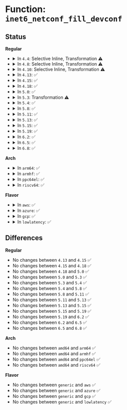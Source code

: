# Function: <code>inet6_netconf_fill_devconf</code>

## Status
<b>Regular</b>
<ul>
<li>
<details>
<summary>In <code>4.4</code>: Selective Inline, Transformation ⚠️</summary>

**Collision:** Unique Static

**Inline:** Selective

**Transformation:** True

**Instances:**

```
In net/ipv6/addrconf.c (ffffffff817ccc40)
Location: net/ipv6/addrconf.c:491
Inline: True
Direct callers:
  - net/ipv6/addrconf.c:inet6_netconf_get_devconf
  - net/ipv6/addrconf.c:inet6_netconf_dump_devconf
  - net/ipv6/addrconf.c:inet6_netconf_dump_devconf
  - net/ipv6/addrconf.c:inet6_netconf_dump_devconf
  - net/ipv6/addrconf.c:inet6_netconf_notify_devconf
```
**Symbols:**

```
ffffffff817ccc40-ffffffff817cce47: inet6_netconf_fill_devconf.constprop.55 (STB_LOCAL)
```
</details>
</li>
<li>
<details>
<summary>In <code>4.8</code>: Selective Inline, Transformation ⚠️</summary>

**Collision:** Unique Static

**Inline:** Selective

**Transformation:** True

**Instances:**

```
In net/ipv6/addrconf.c (ffffffff81839680)
Location: net/ipv6/addrconf.c:495
Inline: True
Direct callers:
  - net/ipv6/addrconf.c:inet6_netconf_dump_devconf
  - net/ipv6/addrconf.c:inet6_netconf_dump_devconf
  - net/ipv6/addrconf.c:inet6_netconf_dump_devconf
  - net/ipv6/addrconf.c:inet6_netconf_get_devconf
  - net/ipv6/addrconf.c:inet6_netconf_notify_devconf
```
**Symbols:**

```
ffffffff81839680-ffffffff818398d2: inet6_netconf_fill_devconf.constprop.61 (STB_LOCAL)
```
</details>
</li>
<li>
<details>
<summary>In <code>4.10</code>: Selective Inline, Transformation ⚠️</summary>

**Collision:** Unique Static

**Inline:** Selective

**Transformation:** True

**Instances:**

```
In net/ipv6/addrconf.c (ffffffff8186b0a0)
Location: net/ipv6/addrconf.c:522
Inline: True
Direct callers:
  - net/ipv6/addrconf.c:inet6_netconf_dump_devconf
  - net/ipv6/addrconf.c:inet6_netconf_dump_devconf
  - net/ipv6/addrconf.c:inet6_netconf_dump_devconf
  - net/ipv6/addrconf.c:inet6_netconf_get_devconf
  - net/ipv6/addrconf.c:inet6_netconf_notify_devconf
```
**Symbols:**

```
ffffffff8186b0a0-ffffffff8186b2f2: inet6_netconf_fill_devconf.constprop.61 (STB_LOCAL)
```
</details>
</li>
<li>
<details>
<summary>In <code>4.13</code>: ✅</summary>

```c
int inet6_netconf_fill_devconf(struct sk_buff *skb, int ifindex, struct ipv6_devconf *devconf, u32 portid, u32 seq, int event, unsigned int flags, int type);
```

**Collision:** Unique Static

**Inline:** No

**Transformation:** False

**Instances:**

```
In net/ipv6/addrconf.c (ffffffff8188f5a0)
Location: net/ipv6/addrconf.c:529
Inline: False
Direct callers:
  - net/ipv6/addrconf.c:inet6_netconf_dump_devconf
  - net/ipv6/addrconf.c:inet6_netconf_dump_devconf
  - net/ipv6/addrconf.c:inet6_netconf_dump_devconf
  - net/ipv6/addrconf.c:inet6_netconf_get_devconf
  - net/ipv6/addrconf.c:inet6_netconf_notify_devconf
```
**Symbols:**

```
ffffffff8188f5a0-ffffffff8188f798: inet6_netconf_fill_devconf (STB_LOCAL)
```
</details>
</li>
<li>
<details>
<summary>In <code>4.15</code>: ✅</summary>

```c
int inet6_netconf_fill_devconf(struct sk_buff *skb, int ifindex, struct ipv6_devconf *devconf, u32 portid, u32 seq, int event, unsigned int flags, int type);
```

**Collision:** Unique Static

**Inline:** No

**Transformation:** False

**Instances:**

```
In net/ipv6/addrconf.c (ffffffff81910e80)
Location: net/ipv6/addrconf.c:529
Inline: False
Direct callers:
  - net/ipv6/addrconf.c:inet6_netconf_dump_devconf
  - net/ipv6/addrconf.c:inet6_netconf_dump_devconf
  - net/ipv6/addrconf.c:inet6_netconf_dump_devconf
  - net/ipv6/addrconf.c:inet6_netconf_get_devconf
  - net/ipv6/addrconf.c:inet6_netconf_notify_devconf
```
**Symbols:**

```
ffffffff81910e80-ffffffff81911078: inet6_netconf_fill_devconf (STB_LOCAL)
```
</details>
</li>
<li>
<details>
<summary>In <code>4.18</code>: ✅</summary>

```c
int inet6_netconf_fill_devconf(struct sk_buff *skb, int ifindex, struct ipv6_devconf *devconf, u32 portid, u32 seq, int event, unsigned int flags, int type);
```

**Collision:** Unique Static

**Inline:** No

**Transformation:** False

**Instances:**

```
In net/ipv6/addrconf.c (ffffffff81967d40)
Location: net/ipv6/addrconf.c:518
Inline: False
Direct callers:
  - net/ipv6/addrconf.c:inet6_netconf_dump_devconf
  - net/ipv6/addrconf.c:inet6_netconf_dump_devconf
  - net/ipv6/addrconf.c:inet6_netconf_dump_devconf
  - net/ipv6/addrconf.c:inet6_netconf_get_devconf
  - net/ipv6/addrconf.c:inet6_netconf_notify_devconf
```
**Symbols:**

```
ffffffff81967d40-ffffffff81967f40: inet6_netconf_fill_devconf (STB_LOCAL)
```
</details>
</li>
<li>
<details>
<summary>In <code>5.0</code>: ✅</summary>

```c
int inet6_netconf_fill_devconf(struct sk_buff *skb, int ifindex, struct ipv6_devconf *devconf, u32 portid, u32 seq, int event, unsigned int flags, int type);
```

**Collision:** Unique Static

**Inline:** No

**Transformation:** False

**Instances:**

```
In net/ipv6/addrconf.c (ffffffff8199db30)
Location: net/ipv6/addrconf.c:516
Inline: False
Direct callers:
  - net/ipv6/addrconf.c:inet6_netconf_dump_devconf
  - net/ipv6/addrconf.c:inet6_netconf_dump_devconf
  - net/ipv6/addrconf.c:inet6_netconf_dump_devconf
  - net/ipv6/addrconf.c:inet6_netconf_get_devconf
  - net/ipv6/addrconf.c:inet6_netconf_notify_devconf
```
**Symbols:**

```
ffffffff8199db30-ffffffff8199dd2d: inet6_netconf_fill_devconf (STB_LOCAL)
```
</details>
</li>
<li>
<details>
<summary>In <code>5.3</code>: Transformation ⚠️</summary>

```c
int inet6_netconf_fill_devconf(struct sk_buff *skb, int ifindex, struct ipv6_devconf *devconf, u32 portid, u32 seq, int event, unsigned int flags, int type);
```

**Collision:** Unique Static

**Inline:** No

**Transformation:** True

**Instances:**

```
In net/ipv6/addrconf.c (0)
Location: net/ipv6/addrconf.c:513
Inline: False
Direct callers:
  - net/ipv6/addrconf.c:inet6_netconf_dump_devconf
  - net/ipv6/addrconf.c:inet6_netconf_dump_devconf
  - net/ipv6/addrconf.c:inet6_netconf_dump_devconf
  - net/ipv6/addrconf.c:inet6_netconf_get_devconf
  - net/ipv6/addrconf.c:inet6_netconf_notify_devconf
```
**Symbols:**

```
ffffffff81a09b50-ffffffff81a09d49: inet6_netconf_fill_devconf (STB_LOCAL)
ffffffff81a112cd-ffffffff81a112e8: inet6_netconf_fill_devconf.cold (STB_LOCAL)
```
</details>
</li>
<li>
<details>
<summary>In <code>5.4</code>: ✅</summary>

```c
int inet6_netconf_fill_devconf(struct sk_buff *skb, int ifindex, struct ipv6_devconf *devconf, u32 portid, u32 seq, int event, unsigned int flags, int type);
```

**Collision:** Unique Static

**Inline:** No

**Transformation:** False

**Instances:**

```
In net/ipv6/addrconf.c (ffffffff81a40840)
Location: net/ipv6/addrconf.c:513
Inline: False
Direct callers:
  - net/ipv6/addrconf.c:inet6_netconf_dump_devconf
  - net/ipv6/addrconf.c:inet6_netconf_dump_devconf
  - net/ipv6/addrconf.c:inet6_netconf_dump_devconf
  - net/ipv6/addrconf.c:inet6_netconf_get_devconf
  - net/ipv6/addrconf.c:inet6_netconf_notify_devconf
```
**Symbols:**

```
ffffffff81a40840-ffffffff81a40a40: inet6_netconf_fill_devconf (STB_LOCAL)
```
</details>
</li>
<li>
<details>
<summary>In <code>5.8</code>: ✅</summary>

```c
int inet6_netconf_fill_devconf(struct sk_buff *skb, int ifindex, struct ipv6_devconf *devconf, u32 portid, u32 seq, int event, unsigned int flags, int type);
```

**Collision:** Unique Static

**Inline:** No

**Transformation:** False

**Instances:**

```
In net/ipv6/addrconf.c (ffffffff81b36290)
Location: net/ipv6/addrconf.c:513
Inline: False
Direct callers:
  - net/ipv6/addrconf.c:inet6_netconf_dump_devconf
  - net/ipv6/addrconf.c:inet6_netconf_dump_devconf
  - net/ipv6/addrconf.c:inet6_netconf_dump_devconf
  - net/ipv6/addrconf.c:inet6_netconf_get_devconf
  - net/ipv6/addrconf.c:inet6_netconf_notify_devconf
```
**Symbols:**

```
ffffffff81b36290-ffffffff81b3648f: inet6_netconf_fill_devconf (STB_LOCAL)
```
</details>
</li>
<li>
<details>
<summary>In <code>5.11</code>: ✅</summary>

```c
int inet6_netconf_fill_devconf(struct sk_buff *skb, int ifindex, struct ipv6_devconf *devconf, u32 portid, u32 seq, int event, unsigned int flags, int type);
```

**Collision:** Unique Static

**Inline:** No

**Transformation:** False

**Instances:**

```
In net/ipv6/addrconf.c (ffffffff81b44710)
Location: net/ipv6/addrconf.c:513
Inline: False
Direct callers:
  - net/ipv6/addrconf.c:inet6_netconf_dump_devconf
  - net/ipv6/addrconf.c:inet6_netconf_dump_devconf
  - net/ipv6/addrconf.c:inet6_netconf_dump_devconf
  - net/ipv6/addrconf.c:inet6_netconf_get_devconf
  - net/ipv6/addrconf.c:inet6_netconf_notify_devconf
```
**Symbols:**

```
ffffffff81b44710-ffffffff81b4490f: inet6_netconf_fill_devconf (STB_LOCAL)
```
</details>
</li>
<li>
<details>
<summary>In <code>5.13</code>: ✅</summary>

```c
int inet6_netconf_fill_devconf(struct sk_buff *skb, int ifindex, struct ipv6_devconf *devconf, u32 portid, u32 seq, int event, unsigned int flags, int type);
```

**Collision:** Unique Static

**Inline:** No

**Transformation:** False

**Instances:**

```
In net/ipv6/addrconf.c (ffffffff81b323b0)
Location: net/ipv6/addrconf.c:515
Inline: False
Direct callers:
  - net/ipv6/addrconf.c:inet6_netconf_dump_devconf
  - net/ipv6/addrconf.c:inet6_netconf_dump_devconf
  - net/ipv6/addrconf.c:inet6_netconf_dump_devconf
  - net/ipv6/addrconf.c:inet6_netconf_get_devconf
  - net/ipv6/addrconf.c:inet6_netconf_notify_devconf
```
**Symbols:**

```
ffffffff81b323b0-ffffffff81b325b0: inet6_netconf_fill_devconf (STB_LOCAL)
```
</details>
</li>
<li>
<details>
<summary>In <code>5.15</code>: ✅</summary>

```c
int inet6_netconf_fill_devconf(struct sk_buff *skb, int ifindex, struct ipv6_devconf *devconf, u32 portid, u32 seq, int event, unsigned int flags, int type);
```

**Collision:** Unique Static

**Inline:** No

**Transformation:** False

**Instances:**

```
In net/ipv6/addrconf.c (ffffffff81bf86f0)
Location: net/ipv6/addrconf.c:523
Inline: False
Direct callers:
  - net/ipv6/addrconf.c:inet6_netconf_dump_devconf
  - net/ipv6/addrconf.c:inet6_netconf_dump_devconf
  - net/ipv6/addrconf.c:inet6_netconf_dump_devconf
  - net/ipv6/addrconf.c:inet6_netconf_get_devconf
  - net/ipv6/addrconf.c:inet6_netconf_notify_devconf
```
**Symbols:**

```
ffffffff81bf86f0-ffffffff81bf88f0: inet6_netconf_fill_devconf (STB_LOCAL)
```
</details>
</li>
<li>
<details>
<summary>In <code>5.19</code>: ✅</summary>

```c
int inet6_netconf_fill_devconf(struct sk_buff *skb, int ifindex, struct ipv6_devconf *devconf, u32 portid, u32 seq, int event, unsigned int flags, int type);
```

**Collision:** Unique Static

**Inline:** No

**Transformation:** False

**Instances:**

```
In net/ipv6/addrconf.c (ffffffff81d91bf0)
Location: net/ipv6/addrconf.c:522
Inline: False
Direct callers:
  - net/ipv6/addrconf.c:inet6_netconf_dump_devconf
  - net/ipv6/addrconf.c:inet6_netconf_dump_devconf
  - net/ipv6/addrconf.c:inet6_netconf_dump_devconf
  - net/ipv6/addrconf.c:inet6_netconf_get_devconf
  - net/ipv6/addrconf.c:inet6_netconf_notify_devconf
```
**Symbols:**

```
ffffffff81d91bf0-ffffffff81d91dfc: inet6_netconf_fill_devconf (STB_LOCAL)
```
</details>
</li>
<li>
<details>
<summary>In <code>6.2</code>: ✅</summary>

```c
int inet6_netconf_fill_devconf(struct sk_buff *skb, int ifindex, struct ipv6_devconf *devconf, u32 portid, u32 seq, int event, unsigned int flags, int type);
```

**Collision:** Unique Static

**Inline:** No

**Transformation:** False

**Instances:**

```
In net/ipv6/addrconf.c (ffffffff81f602e0)
Location: net/ipv6/addrconf.c:522
Inline: False
Direct callers:
  - net/ipv6/addrconf.c:inet6_netconf_dump_devconf
  - net/ipv6/addrconf.c:inet6_netconf_dump_devconf
  - net/ipv6/addrconf.c:inet6_netconf_dump_devconf
  - net/ipv6/addrconf.c:inet6_netconf_get_devconf
  - net/ipv6/addrconf.c:inet6_netconf_notify_devconf
```
**Symbols:**

```
ffffffff81f602e0-ffffffff81f604ec: inet6_netconf_fill_devconf (STB_LOCAL)
```
</details>
</li>
<li>
<details>
<summary>In <code>6.5</code>: ✅</summary>

```c
int inet6_netconf_fill_devconf(struct sk_buff *skb, int ifindex, struct ipv6_devconf *devconf, u32 portid, u32 seq, int event, unsigned int flags, int type);
```

**Collision:** Unique Static

**Inline:** No

**Transformation:** False

**Instances:**

```
In net/ipv6/addrconf.c (ffffffff81fc0110)
Location: net/ipv6/addrconf.c:521
Inline: False
Direct callers:
  - net/ipv6/addrconf.c:inet6_netconf_dump_devconf
  - net/ipv6/addrconf.c:inet6_netconf_dump_devconf
  - net/ipv6/addrconf.c:inet6_netconf_dump_devconf
  - net/ipv6/addrconf.c:inet6_netconf_get_devconf
  - net/ipv6/addrconf.c:inet6_netconf_notify_devconf
```
**Symbols:**

```
ffffffff81fc0110-ffffffff81fc031c: inet6_netconf_fill_devconf (STB_LOCAL)
```
</details>
</li>
<li>
<details>
<summary>In <code>6.8</code>: ✅</summary>

```c
int inet6_netconf_fill_devconf(struct sk_buff *skb, int ifindex, struct ipv6_devconf *devconf, u32 portid, u32 seq, int event, unsigned int flags, int type);
```

**Collision:** Unique Static

**Inline:** No

**Transformation:** False

**Instances:**

```
In net/ipv6/addrconf.c (ffffffff8208d5c0)
Location: net/ipv6/addrconf.c:525
Inline: False
Direct callers:
  - net/ipv6/addrconf.c:inet6_netconf_dump_devconf
  - net/ipv6/addrconf.c:inet6_netconf_dump_devconf
  - net/ipv6/addrconf.c:inet6_netconf_dump_devconf
  - net/ipv6/addrconf.c:inet6_netconf_get_devconf
  - net/ipv6/addrconf.c:inet6_netconf_notify_devconf
```
**Symbols:**

```
ffffffff8208d5c0-ffffffff8208d7cc: inet6_netconf_fill_devconf (STB_LOCAL)
```
</details>
</li>
</ul>
<b>Arch</b>
<ul>
<li>
<details>
<summary>In <code>arm64</code>: ✅</summary>

```c
int inet6_netconf_fill_devconf(struct sk_buff *skb, int ifindex, struct ipv6_devconf *devconf, u32 portid, u32 seq, int event, unsigned int flags, int type);
```

**Collision:** Unique Static

**Inline:** No

**Transformation:** False

**Instances:**

```
In net/ipv6/addrconf.c (ffff800010d01a88)
Location: net/ipv6/addrconf.c:513
Inline: False
Direct callers:
  - net/ipv6/addrconf.c:inet6_netconf_dump_devconf
  - net/ipv6/addrconf.c:inet6_netconf_dump_devconf
  - net/ipv6/addrconf.c:inet6_netconf_dump_devconf
  - net/ipv6/addrconf.c:inet6_netconf_get_devconf
  - net/ipv6/addrconf.c:inet6_netconf_notify_devconf
```
**Symbols:**

```
ffff800010d01a88-ffff800010d01c8c: inet6_netconf_fill_devconf (STB_LOCAL)
```
</details>
</li>
<li>
<details>
<summary>In <code>armhf</code>: ✅</summary>

```c
int inet6_netconf_fill_devconf(struct sk_buff *skb, int ifindex, struct ipv6_devconf *devconf, u32 portid, u32 seq, int event, unsigned int flags, int type);
```

**Collision:** Unique Static

**Inline:** No

**Transformation:** False

**Instances:**

```
In net/ipv6/addrconf.c (c0e09c78)
Location: net/ipv6/addrconf.c:513
Inline: False
Direct callers:
  - net/ipv6/addrconf.c:inet6_netconf_dump_devconf
  - net/ipv6/addrconf.c:inet6_netconf_dump_devconf
  - net/ipv6/addrconf.c:inet6_netconf_dump_devconf
  - net/ipv6/addrconf.c:inet6_netconf_get_devconf
  - net/ipv6/addrconf.c:inet6_netconf_notify_devconf
```
**Symbols:**

```
c0e09c78-c0e09e90: inet6_netconf_fill_devconf (STB_LOCAL)
```
</details>
</li>
<li>
<details>
<summary>In <code>ppc64el</code>: ✅</summary>

```c
int inet6_netconf_fill_devconf(struct sk_buff *skb, int ifindex, struct ipv6_devconf *devconf, u32 portid, u32 seq, int event, unsigned int flags, int type);
```

**Collision:** Unique Static

**Inline:** No

**Transformation:** False

**Instances:**

```
In net/ipv6/addrconf.c (c000000000e2bb90)
Location: net/ipv6/addrconf.c:513
Inline: False
Direct callers:
  - net/ipv6/addrconf.c:inet6_netconf_dump_devconf
  - net/ipv6/addrconf.c:inet6_netconf_dump_devconf
  - net/ipv6/addrconf.c:inet6_netconf_dump_devconf
  - net/ipv6/addrconf.c:inet6_netconf_get_devconf
  - net/ipv6/addrconf.c:inet6_netconf_get_devconf
  - net/ipv6/addrconf.c:inet6_netconf_notify_devconf
```
**Symbols:**

```
c000000000e2bb90-c000000000e2be60: inet6_netconf_fill_devconf (STB_LOCAL)
```
</details>
</li>
<li>
<details>
<summary>In <code>riscv64</code>: ✅</summary>

```c
int inet6_netconf_fill_devconf(struct sk_buff *skb, int ifindex, struct ipv6_devconf *devconf, u32 portid, u32 seq, int event, unsigned int flags, int type);
```

**Collision:** Unique Static

**Inline:** No

**Transformation:** False

**Instances:**

```
In net/ipv6/addrconf.c (ffffffe00084b7ea)
Location: net/ipv6/addrconf.c:513
Inline: False
Direct callers:
  - net/ipv6/addrconf.c:inet6_netconf_dump_devconf
  - net/ipv6/addrconf.c:inet6_netconf_dump_devconf
  - net/ipv6/addrconf.c:inet6_netconf_dump_devconf
  - net/ipv6/addrconf.c:inet6_netconf_get_devconf
  - net/ipv6/addrconf.c:inet6_netconf_notify_devconf
```
**Symbols:**

```
ffffffe00084b7ea-ffffffe00084b9bc: inet6_netconf_fill_devconf (STB_LOCAL)
```
</details>
</li>
</ul>
<b>Flavor</b>
<ul>
<li>
<details>
<summary>In <code>aws</code>: ✅</summary>

```c
int inet6_netconf_fill_devconf(struct sk_buff *skb, int ifindex, struct ipv6_devconf *devconf, u32 portid, u32 seq, int event, unsigned int flags, int type);
```

**Collision:** Unique Static

**Inline:** No

**Transformation:** False

**Instances:**

```
In net/ipv6/addrconf.c (ffffffff819dfed0)
Location: net/ipv6/addrconf.c:513
Inline: False
Direct callers:
  - net/ipv6/addrconf.c:inet6_netconf_dump_devconf
  - net/ipv6/addrconf.c:inet6_netconf_dump_devconf
  - net/ipv6/addrconf.c:inet6_netconf_dump_devconf
  - net/ipv6/addrconf.c:inet6_netconf_get_devconf
  - net/ipv6/addrconf.c:inet6_netconf_notify_devconf
```
**Symbols:**

```
ffffffff819dfed0-ffffffff819e00d0: inet6_netconf_fill_devconf (STB_LOCAL)
```
</details>
</li>
<li>
<details>
<summary>In <code>azure</code>: ✅</summary>

```c
int inet6_netconf_fill_devconf(struct sk_buff *skb, int ifindex, struct ipv6_devconf *devconf, u32 portid, u32 seq, int event, unsigned int flags, int type);
```

**Collision:** Unique Static

**Inline:** No

**Transformation:** False

**Instances:**

```
In net/ipv6/addrconf.c (ffffffff8199cc90)
Location: net/ipv6/addrconf.c:513
Inline: False
Direct callers:
  - net/ipv6/addrconf.c:inet6_netconf_dump_devconf
  - net/ipv6/addrconf.c:inet6_netconf_dump_devconf
  - net/ipv6/addrconf.c:inet6_netconf_dump_devconf
  - net/ipv6/addrconf.c:inet6_netconf_get_devconf
  - net/ipv6/addrconf.c:inet6_netconf_notify_devconf
```
**Symbols:**

```
ffffffff8199cc90-ffffffff8199ce90: inet6_netconf_fill_devconf (STB_LOCAL)
```
</details>
</li>
<li>
<details>
<summary>In <code>gcp</code>: ✅</summary>

```c
int inet6_netconf_fill_devconf(struct sk_buff *skb, int ifindex, struct ipv6_devconf *devconf, u32 portid, u32 seq, int event, unsigned int flags, int type);
```

**Collision:** Unique Static

**Inline:** No

**Transformation:** False

**Instances:**

```
In net/ipv6/addrconf.c (ffffffff81a4a950)
Location: net/ipv6/addrconf.c:513
Inline: False
Direct callers:
  - net/ipv6/addrconf.c:inet6_netconf_dump_devconf
  - net/ipv6/addrconf.c:inet6_netconf_dump_devconf
  - net/ipv6/addrconf.c:inet6_netconf_dump_devconf
  - net/ipv6/addrconf.c:inet6_netconf_get_devconf
  - net/ipv6/addrconf.c:inet6_netconf_notify_devconf
```
**Symbols:**

```
ffffffff81a4a950-ffffffff81a4ab50: inet6_netconf_fill_devconf (STB_LOCAL)
```
</details>
</li>
<li>
<details>
<summary>In <code>lowlatency</code>: ✅</summary>

```c
int inet6_netconf_fill_devconf(struct sk_buff *skb, int ifindex, struct ipv6_devconf *devconf, u32 portid, u32 seq, int event, unsigned int flags, int type);
```

**Collision:** Unique Static

**Inline:** No

**Transformation:** False

**Instances:**

```
In net/ipv6/addrconf.c (ffffffff81a56880)
Location: net/ipv6/addrconf.c:513
Inline: False
Direct callers:
  - net/ipv6/addrconf.c:inet6_netconf_dump_devconf
  - net/ipv6/addrconf.c:inet6_netconf_dump_devconf
  - net/ipv6/addrconf.c:inet6_netconf_dump_devconf
  - net/ipv6/addrconf.c:inet6_netconf_get_devconf
  - net/ipv6/addrconf.c:inet6_netconf_notify_devconf
```
**Symbols:**

```
ffffffff81a56880-ffffffff81a56a80: inet6_netconf_fill_devconf (STB_LOCAL)
```
</details>
</li>
</ul>

## Differences
<b>Regular</b>
<ul>
<li>
No changes between <code>4.13</code> and <code>4.15</code> ✅
</li>
<li>
No changes between <code>4.15</code> and <code>4.18</code> ✅
</li>
<li>
No changes between <code>4.18</code> and <code>5.0</code> ✅
</li>
<li>
No changes between <code>5.0</code> and <code>5.3</code> ✅
</li>
<li>
No changes between <code>5.3</code> and <code>5.4</code> ✅
</li>
<li>
No changes between <code>5.4</code> and <code>5.8</code> ✅
</li>
<li>
No changes between <code>5.8</code> and <code>5.11</code> ✅
</li>
<li>
No changes between <code>5.11</code> and <code>5.13</code> ✅
</li>
<li>
No changes between <code>5.13</code> and <code>5.15</code> ✅
</li>
<li>
No changes between <code>5.15</code> and <code>5.19</code> ✅
</li>
<li>
No changes between <code>5.19</code> and <code>6.2</code> ✅
</li>
<li>
No changes between <code>6.2</code> and <code>6.5</code> ✅
</li>
<li>
No changes between <code>6.5</code> and <code>6.8</code> ✅
</li>
</ul>
<b>Arch</b>
<ul>
<li>
No changes between <code>amd64</code> and <code>arm64</code> ✅
</li>
<li>
No changes between <code>amd64</code> and <code>armhf</code> ✅
</li>
<li>
No changes between <code>amd64</code> and <code>ppc64el</code> ✅
</li>
<li>
No changes between <code>amd64</code> and <code>riscv64</code> ✅
</li>
</ul>
<b>Flavor</b>
<ul>
<li>
No changes between <code>generic</code> and <code>aws</code> ✅
</li>
<li>
No changes between <code>generic</code> and <code>azure</code> ✅
</li>
<li>
No changes between <code>generic</code> and <code>gcp</code> ✅
</li>
<li>
No changes between <code>generic</code> and <code>lowlatency</code> ✅
</li>
</ul>
